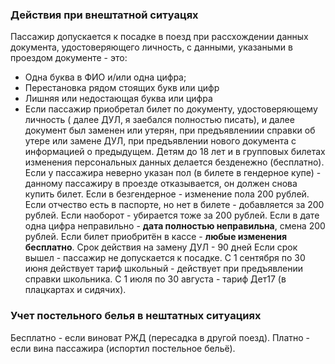 ### Действия при внештатной ситуацях
Пассажир допускается к посадке в поезд при рассхождении данных документа, удостоверяющего личность, с данными, указаными в проездом документе - это:
* Одна буква в ФИО и/или одна цифра;
* Перестановка рядом стоящих букв или цифр
* Лишняя или недостающая буква или цифра
* Если пассажир приобретал билет по документу, удостоверяющему личность ( далее ДУЛ, я заебался полностью писать), и далее документ был заменен или утерян, при предъявлениии справки об утере или замене ДУЛ, при предъявлении нового документа с информацией о предыдущем.
Детям до 18 лет и в групповых билетах изменения персональных данных делается безденежно (бесплатно). Если у пассажира неверно указан пол (в билете в гендерное купе) - данному пассажиру в проезде отказывается, он должен снова купить билет. Если в безгендерное - изменение пола 200 рублей. 
Если отчество есть в паспорте, но нет в билете - добавляется за 200 рублей.
Если наоборот - убирается тоже за 200 рублей.
Если в дате одна цифра неправильно - **дата полностью неправильна**, смена 200 рублей.
Если билет приобритён в кассе - **любые изменения бесплатно**.
Срок действия на замену ДУЛ - 90 дней
Если срок вышел - пассажир не допускается к посадке.
С 1 сентября по 30 июня действует тариф школьный - действует при предъявлении справки школьника.
С 1 июля по 30 августа - тариф Дет17 (в плацкартах и сидячих).
### Учет постельного белья в нештатных ситуациях
Бесплатно - если виноват РЖД (пересадка в другой поезд).
Платно - если вина пассажира (испортил постельное бельё).